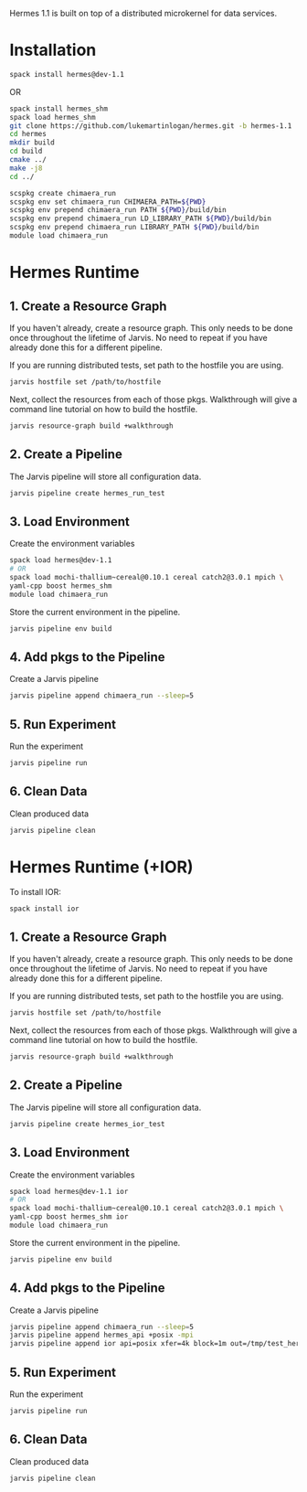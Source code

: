 Hermes 1.1 is built on top of a distributed microkernel for data services.

# Installation

```bash
spack install hermes@dev-1.1
```

OR

```bash 
spack install hermes_shm
spack load hermes_shm
git clone https://github.com/lukemartinlogan/hermes.git -b hermes-1.1
cd hermes
mkdir build
cd build
cmake ../
make -j8
cd ../

scspkg create chimaera_run
scspkg env set chimaera_run CHIMAERA_PATH=${PWD}
scspkg env prepend chimaera_run PATH ${PWD}/build/bin
scspkg env prepend chimaera_run LD_LIBRARY_PATH ${PWD}/build/bin
scspkg env prepend chimaera_run LIBRARY_PATH ${PWD}/build/bin
module load chimaera_run
```

# Hermes Runtime

## 1. Create a Resource Graph

If you haven't already, create a resource graph. This only needs to be done
once throughout the lifetime of Jarvis. No need to repeat if you have already
done this for a different pipeline.

If you are running distributed tests, set path to the hostfile you are  using.
```bash
jarvis hostfile set /path/to/hostfile
```

Next, collect the resources from each of those pkgs. Walkthrough will give
a command line tutorial on how to build the hostfile.
```bash
jarvis resource-graph build +walkthrough
```

## 2. Create a Pipeline

The Jarvis pipeline will store all configuration data.
```bash
jarvis pipeline create hermes_run_test
```

## 3. Load Environment

Create the environment variables
```bash
spack load hermes@dev-1.1
# OR 
spack load mochi-thallium~cereal@0.10.1 cereal catch2@3.0.1 mpich \
yaml-cpp boost hermes_shm
module load chimaera_run
```````````

Store the current environment in the pipeline.
```bash
jarvis pipeline env build
```

## 4. Add pkgs to the Pipeline

Create a Jarvis pipeline
```bash
jarvis pipeline append chimaera_run --sleep=5
```

## 5. Run Experiment

Run the experiment
```bash
jarvis pipeline run
```

## 6. Clean Data

Clean produced data
```bash
jarvis pipeline clean
```

# Hermes Runtime (+IOR)

To install IOR:
```
spack install ior
```

## 1. Create a Resource Graph

If you haven't already, create a resource graph. This only needs to be done
once throughout the lifetime of Jarvis. No need to repeat if you have already
done this for a different pipeline.

If you are running distributed tests, set path to the hostfile you are  using.
```bash
jarvis hostfile set /path/to/hostfile
```

Next, collect the resources from each of those pkgs. Walkthrough will give
a command line tutorial on how to build the hostfile.
```bash
jarvis resource-graph build +walkthrough
```

## 2. Create a Pipeline

The Jarvis pipeline will store all configuration data.
```bash
jarvis pipeline create hermes_ior_test
```

## 3. Load Environment

Create the environment variables
```bash
spack load hermes@dev-1.1 ior
# OR 
spack load mochi-thallium~cereal@0.10.1 cereal catch2@3.0.1 mpich \
yaml-cpp boost hermes_shm ior
module load chimaera_run
```````````

Store the current environment in the pipeline.
```bash
jarvis pipeline env build
```

## 4. Add pkgs to the Pipeline

Create a Jarvis pipeline
```bash
jarvis pipeline append chimaera_run --sleep=5
jarvis pipeline append hermes_api +posix -mpi
jarvis pipeline append ior api=posix xfer=4k block=1m out=/tmp/test_hermes/ior.bin
```

## 5. Run Experiment

Run the experiment
```bash
jarvis pipeline run
```

## 6. Clean Data

Clean produced data
```bash
jarvis pipeline clean
```
